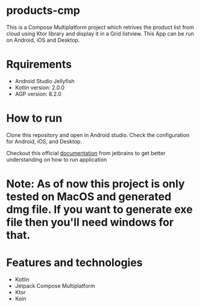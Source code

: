 # products-cmp

This is a Compose Multiplatform project which retrives the product list from cloud using Ktor library and display it in a Grid listview. This App can be run on Android, iOS and Desktop.

# Rquirements
* Android Studio Jellyfish
* Kotlin version: 2.0.0
* AGP version: 8.2.0

# How to run
Clone this repository and open in Android studio. Check the configuration for Android, iOS, and Desktop.

Checkout this official [documentation](https://www.jetbrains.com/help/kotlin-multiplatform-dev/compose-multiplatform-create-first-app.html#run-your-application) from jetbrains to get better understanding on how to run application

# Note: As of now this project is only tested on MacOS and generated dmg file. If you want to generate exe file then you'll need windows for that.


# Features and technologies
* Kotlin
* Jetpack Compose Multiplatform
* Ktor
* Koin
